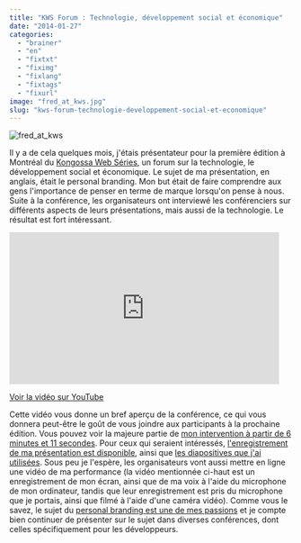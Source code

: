 ```yaml
---
title: "KWS Forum : Technologie, développement social et économique"
date: "2014-01-27"
categories: 
  - "brainer"
  - "en"
  - "fixtxt"
  - "fiximg"
  - "fixlang"
  - "fixtags"
  - "fixurl"
image: "fred_at_kws.jpg"
slug: "kws-forum-technologie-developpement-social-et-economique"
---
```


![fred_at_kws](images/fred_at_kws.jpg)

Il y a de cela quelques mois, j'étais présentateur pour la première édition à Montréal du [Kongossa Web Séries](https://www.kws-forum.org/ "Kongossa Web Séries"), un forum sur la technologie, le développement social et économique. Le sujet de ma présentation, en anglais, était le personal branding. Mon but était de faire comprendre aux gens l'importance de penser en terme de marque lorsqu'on pense à nous. Suite à la conférence, les organisateurs ont interviewé les conférenciers sur différents aspects de leurs présentations, mais aussi de la technologie. Le résultat est fort intéressant.

<iframe width="480" height="270" src="https://www.youtube.com/embed/QzLHON11ZLU?feature=oembed" frameborder="0" allowfullscreen></iframe>

[Voir la vidéo sur YouTube](https://www.youtube.com/watch?v=QzLHON11ZLU "Vidéo récapitulative du KWS Montréal 2013")

Cette vidéo vous donne un bref aperçu de la conférence, ce qui vous donnera peut-être le goût de vous joindre aux participants à la prochaine édition. Vous pouvez voir la majeure partie de [mon intervention à partir de 6 minutes et 11 secondes](https://youtu.be/QzLHON11ZLU?t=6m10s "Lien directe vers mon intervention"). Pour ceux qui seraient intéressés, [l'enregistrement de ma présentation est disponible](http://fred.dev/personal-branding-the-recording-of-my-presentation/ "Personal branding, the recording of my presentation"), ainsi que [les diapositives que j'ai utilisées](http://fred.dev/personal-branding-more-important-than-ever/ "Personal Branding, more important than ever"). Sous peu je l'espère, les organisateurs vont aussi mettre en ligne une vidéo de ma performance (la vidéo mentionnée ci-haut est un enregistrement de mon écran, ainsi que de ma voix à l'aide du microphone de mon ordinateur, tandis que leur enregistrement est pris du microphone que je portais, ainsi que filmé à l'aide d'une caméra vidéo). Comme vous le savez, le sujet du [personal branding est une de mes passions](https://fred.dev/im-working-on-a-personal-branding-book-for-developers/ "I’m working on a personal branding book for developers") et je compte bien continuer de présenter sur le sujet dans diverses conférences, dont celles spécifiquement pour les développeurs.
